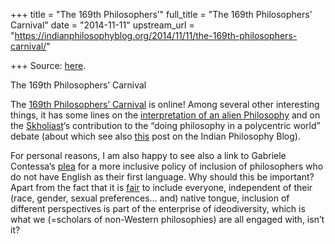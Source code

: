 +++
title = "The 169th Philosophers’"
full_title = "The 169th Philosophers’ Carnival"
date = "2014-11-11"
upstream_url = "https://indianphilosophyblog.org/2014/11/11/the-169th-philosophers-carnival/"

+++
Source: [here](https://indianphilosophyblog.org/2014/11/11/the-169th-philosophers-carnival/).

The 169th Philosophers’ Carnival

The [169th Philosophers’
Carnival](http://w5800.wordpress.com/2014/11/07/philosophers-carnival-169/)
is online! Among several other interesting things, it has some lines on
the [interpretation of an alien
Philosophy](http://warpweftandway.com/interpreting-philosophy-works/)
and on the
[Skholiast](http://speculumcriticum.blogspot.co.at/2014/10/cosmopolitan-philosophy-in-polycentric.html)‘s
contribution to the “doing philosophy in a polycentric world” debate
(about which see also
[this](http://indianphilosophyblog.org/2014/09/24/towards-an-institute-for-cosmopolitan-philosophy/)
post on the Indian Philosophy Blog).

For personal reasons, I am also happy to see also a link to Gabriele
Contessa’s
[plea](http://yetanotherphilosophersblog.blogspot.co.uk/2014/09/analytic-philosophy-and-english.html)
for a more inclusive policy of inclusion of philosophers who do not have
English as their first language. Why should this be important? Apart
from the fact that it is
[fair](http://yetanotherphilosophersblog.blogspot.co.uk/2014/10/is-linguistic-bias-unfair-or-just.html)
to include everyone, independent of their (race, gender, sexual
preferences… and) native tongue, inclusion of different perspectives is
part of the enterprise of ideodiversity, which is what we (=scholars of
non-Western philosophies) are all engaged with, isn’t it?
